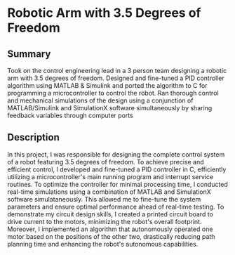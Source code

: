 # Robotic Arm with 3.5 Degrees of Freedom

## Summary

Took on the control engineering lead in a 3 person team designing a robotic arm with 3.5 degrees of freedom. Designed and fine-tuned a PID controller algorithm using MATLAB & Simulink and ported the algorithm to C for programming a microcontroller to control the robot. Ran thorough control and mechanical simulations of the design using a conjunction of MATLAB/Simulink and SimulationX software simultaneously by sharing feedback variables through computer ports

## Description

In this project, I was responsible for designing the complete control system of a robot featuring 3.5 degrees of freedom. To achieve precise and efficient control, I developed and fine-tuned a PID controller in C, efficiently utilizing a microcontroller's main running program and interrupt service routines. To optimize the controller for minimal processing time, I conducted real-time simulations using a combination of MATLAB and SimulationX software simulataneously. This allowed me to fine-tune the system parameters and ensure optimal performance ahead of real-time testing. To demonstrate my circuit design skills, I created a printed circuit board to drive current to the motors, minimizing the robot's overall footprint. Moreover, I implemented an algorithm that autonomously operated one motor based on the positions of the other two, drastically reducing path planning time and enhancing the robot's autonomous capabilities.